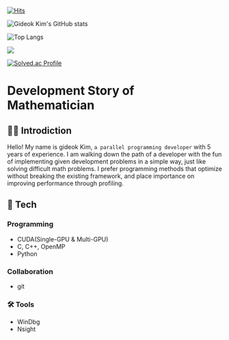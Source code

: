 [![Hits](https://hits.seeyoufarm.com/api/count/incr/badge.svg?url=https%3A%2F%2Fgithub.com%2FGiDeokKim&count_bg=%2379C83D&title_bg=%23555555&icon=&icon_color=%23E7E7E7&title=hits&edge_flat=false)](https://hits.seeyoufarm.com)

![Gideok Kim's GitHub stats](https://github-readme-stats.vercel.app/api?username=gideokKim&show_icons=true&theme=radical)

![Top Langs](https://github-readme-stats.vercel.app/api/top-langs/?username=gideokKim&layout=compact&theme=radical)

<a href="https://opgc.me/#/users/gideokKim" target="_blank"><img src="https://prd-opgc-api.opgc.me/githubs/users/gideokKim/tag/?theme=basic" /></a>

[![Solved.ac Profile](http://mazassumnida.wtf/api/generate_badge?boj=potatooftaebaek)](https://solved.ac/potatooftaebaek)

# Development Story of Mathematician

## 👨‍💻 Introdiction

Hello! My name is gideok Kim, `a parallel programming developer` with 5 years of experience.
I am walking down the path of a developer with the fun of implementing given development problems in a simple way, just like solving difficult math problems.
I prefer programming methods that optimize without breaking the existing framework, and place importance on improving performance through profiling.

## 📖 Tech

### Programming
- CUDA(Single-GPU & Multi-GPU)
- C, C++, OpenMP
- Python

### Collaboration

- git

### 🛠️ Tools

- WinDbg
- Nsight
